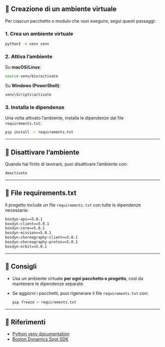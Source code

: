 ## 🔹 Creazione di un ambiente virtuale

Per ciascun pacchetto o modulo che vuoi eseguire, segui questi passaggi:

### 1. Crea un ambiente virtuale
```bash
python3 -m venv venv
````

### 2. Attiva l’ambiente

Su **macOS/Linux**:

```bash
source venv/bin/activate
```

Su **Windows (PowerShell)**:

```powershell
venv\Scripts\activate
```

### 3. Installa le dipendenze

Una volta attivato l’ambiente, installa le dipendenze dal file `requirements.txt`:

```bash
pip install -r requirements.txt
```

---

## 🔹 Disattivare l’ambiente

Quando hai finito di lavorare, puoi disattivare l’ambiente con:

```bash
deactivate
```

---

## 🔹 File requirements.txt

Il progetto include un file `requirements.txt` con tutte le dipendenze necessarie:

```txt
bosdyn-api==5.0.1
bosdyn-client==5.0.1
bosdyn-core==5.0.1
bosdyn-mission==5.0.1
bosdyn-choreography-client==5.0.1
bosdyn-choreography-protos==5.0.1
bosdyn-orbit==5.0.1
```

---

## 🔹 Consigli

* Usa un ambiente virtuale **per ogni pacchetto o progetto**, così da mantenere le dipendenze separate.
* Se aggiorni i pacchetti, puoi rigenerare il file `requirements.txt` con:

  ```bash
  pip freeze > requirements.txt
  ```

---

## 🔹 Riferimenti

* [Python venv documentation](https://docs.python.org/3/library/venv.html)
* [Boston Dynamics Spot SDK](https://dev.bostondynamics.com/)
